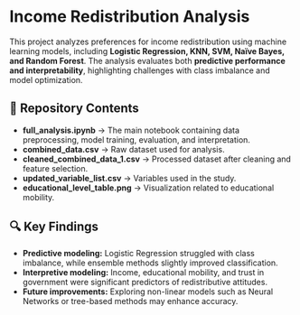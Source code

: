 # Income Redistribution Analysis

This project analyzes preferences for income redistribution using machine learning models, including **Logistic Regression, KNN, SVM, Naïve Bayes, and Random Forest**. The analysis evaluates both **predictive performance and interpretability**, highlighting challenges with class imbalance and model optimization.

## 📂 Repository Contents
- **full_analysis.ipynb** → The main notebook containing data preprocessing, model training, evaluation, and interpretation.
- **combined_data.csv** → Raw dataset used for analysis.
- **cleaned_combined_data_1.csv** → Processed dataset after cleaning and feature selection.
- **updated_variable_list.csv** → Variables used in the study.
- **educational_level_table.png** → Visualization related to educational mobility.

## 🔍 Key Findings
- **Predictive modeling:** Logistic Regression struggled with class imbalance, while ensemble methods slightly improved classification.
- **Interpretive modeling:** Income, educational mobility, and trust in government were significant predictors of redistributive attitudes.
- **Future improvements:** Exploring non-linear models such as Neural Networks or tree-based methods may enhance accuracy.  
